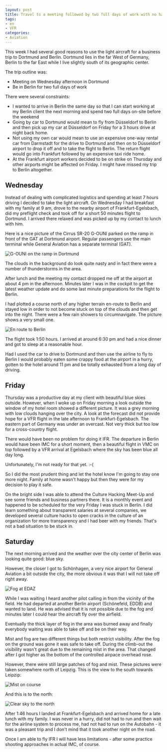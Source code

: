 ```yaml
---
layout: post
title: Travel to a meeting followed by two full days of work with no hassle
tags:
- en
- VFR
categories:
- Aviation
---
```

This week I had several good reasons to use the light aircraft for a business trip to Dortmund and Berlin. Dortmund lies in the far West of Germany, Berlin to  the far East while I live slightly south of its geographic center.

The trip outline was:

- Meeting on Wednesday afternoon in Dortmund
- Be in Berlin for two full days of work

There were several constraints:

- I wanted to arrive in Berlin the same day so that I can start working at my Berlin client the next morning and spend two full days on-site before the weekend
- Going by car to Dortmund would mean to fly from Düsseldorf to Berlin and then pick up my car at Düsseldorf on Friday for a 3 hours drive at night back home.
- Not using my own car would mean to use an expensive one-way rental car from Darmstadt for the drive to Dortmund and then on to Düsseldorf airport to drop it off and to take the flight to Berlin. The return flight would go into Frankfurt followed by an expensive taxi ride home.
- At the Frankfurt airport workers decided to be on strike on Thursday and other airports might be affected on Friday. I might have missed my trip to Berlin altogether.

## Wednesday

Instead of dealing with complicated logistics and spending at least 7 hours driving I decided to take the light aircraft. On Wednesday I had breakfast with my family at 9 am, drove to the nearby airport of Frankfurt-Egelsbach, did my preflight check and took off for a short 50 minutes flight to Dortmund. I arrived there relaxed and was picked up by my contact to lunch with him.

Here is a nice picture of the Cirrus SR-20 G-OUNI parked on the ramp in front of the GAT at Dortmund airport. Regular passengers use the main terminal while General Aviation has a separate terminal (GAT).

![G-OUNI on the ramp in Dortmund](/img/posts/edlw-edaz-2014-03/2014-03-26-12.23.39.jpg)

The clouds in the background do look quite nasty and in fact there were a number of thunderstorms in the area.

After lunch and the meeting my contact dropped me off at the airport at about 4 pm in the afternoon. Minutes later I was in the cockpit to get the latest weather update and do some last minute preparations for the flight to Berlin.

I had plotted a course north of any higher terrain en-route to Berlin and stayed low in order to not become stuck on top of the clouds and then get into the night. There were a few rain showers to circumnavigate. The picture shows a very small one.

![En route to Berlin](/img/posts/edlw-edaz-2014-03/2014-03-26-17.29.04.jpg)

The flight took 1:50 hours. I arrived at around 6:30 pm and had a nice dinner and got to sleep at a reasonable hour. 

Had I used the car to drive to Dortmund and then use the airline to fly to Berlin I would probably eaten some crappy food at the airport in a hurry, gotten to the hotel around 11 pm and be totally exhausted from a long day of driving.

## Friday

Thursday was a productive day at my client with beautiful blue skies outside. However, when I woke up on Friday morning a look outside the window of my hotel room showed a different picture. It was a grey morning with low clouds hanging over the city. A look at the forecast did not provide hope for a VFR flight in the late afternoon to Frankfurt-Egelsbach. The eastern part of Germany was under an overcast. Not very thick but too low for a cross-country flight.

There would have been no problem for doing it IFR. The departure in Berlin would have been IMC for a short moment, then a beautiful flight in VMC on top followed by a VFR arrival at Egelsbach where the sky has been blue all day long. 

Unfortunately, I'm not ready for that yet. :-(

So I did the most prudent thing and let the hotel know I'm going to stay one more night. Family at home wasn't happy but then they were for my decision to play it safe.

On the bright side I was able to attend the Culture Hacking Meet-Up and see some friends and business partners there. It is a monthly event and happened to be scheduled for the very Friday I was stuck in Berlin. I did learn something about transparent salaries at several companies, we developed several culture hacks to open cracks in the culture of an organization for more transparency and I had beer with my friends. That's not a bad situation to be stuck in.

## Saturday

The next morning arrived and the weather over the city center of Berlin was looking quite good: blue sky.

However, the closer I got to Schönhagen, a very nice airport for General Aviation a bit outside the city, the more obvious it was that I will not take off right away.

![Fog at EDAZ](/img/posts/edlw-edaz-2014-03/2014-03-29-10.18.53.jpg)

While I was waiting I heard another pilot calling in from the vicinity of the field. He had departed at another Berlin airport (Schönefeld, EDDB) and wanted to land. He was advised that it is not possible due to the fog and minutes later I could hear the aircraft fly over the airfield.

Eventually the thick layer of fog in the area was burned away and finally everybody waiting was able to take off and be on their way.

Mist and fog are two different things but both restrict visibility. After the fog on the ground was gone it was safe to take off. During the climb-out the visibility wasn't great due to the remaining mist in the area. That changed after I got higher as the bottom of the controlled airpace overhead rose. 

However, there were still large patches of fog and mist. These pictures were taken somewhere north of Leipzig. This is the view to the south towards Leipzip:

![Mist on course](/img/posts/edlw-edaz-2014-03/2014-03-29-13.05.07.jpg)

And this is to the north:

![Clear sky to the north](/img/posts/edlw-edaz-2014-03/2014-03-29-13.05.22.jpg)

After 1:46 hours I landed at Frankfurt-Egelsbach and arrived home for a late lunch with my family. I was never in a hurry, did not had to run and then wait for the airline system to process me, had not had to run on the Autobahn - it was a pleasant trip and I don't mind that it took another night on the road.

Once I am able to fly IFR I will have less limitations - after some practice shooting approaches in actual IMC, of course.
